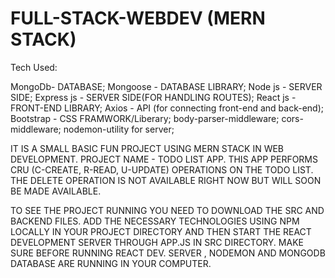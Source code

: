 # FULL-STACK-WEBDEV (MERN STACK)

Tech Used:

MongoDb- DATABASE;
Mongoose - DATABASE LIBRARY;
Node js - SERVER SIDE;
Express js - SERVER SIDE(FOR HANDLING ROUTES);
React js - FRONT-END LIBRARY;
Axios - API (for connecting front-end and back-end);
Bootstrap - CSS FRAMWORK/Liberary;
body-parser-middleware;
cors-middleware;
nodemon-utility for server;


IT IS A SMALL BASIC FUN PROJECT USING MERN STACK IN WEB DEVELOPMENT. 
PROJECT NAME - TODO LIST APP.
THIS APP PERFORMS CRU (C-CREATE, R-READ, U-UPDATE) OPERATIONS ON THE TODO LIST. THE DELETE OPERATION IS NOT AVAILABLE RIGHT NOW BUT WILL SOON BE MADE AVAILABLE.

TO SEE THE PROJECT RUNNING YOU NEED TO DOWNLOAD THE SRC AND BACKEND FILES.
ADD THE NECESSARY TECHNOLOGIES USING NPM LOCALLY IN YOUR PROJECT DIRECTORY
AND THEN START THE REACT DEVELOPMENT SERVER THROUGH APP.JS IN SRC DIRECTORY.
MAKE SURE BEFORE RUNNING REACT DEV. SERVER , NODEMON AND MONGODB DATABASE 
ARE RUNNING IN YOUR COMPUTER.



